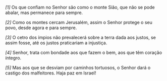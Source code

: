 *[1]* Os que confiam no Senhor são como o monte Sião, que não se pode abalar, mas permanece para sempre.

*[2]* Como os montes cercam Jerusalém, assim o Senhor protege o seu povo, desde agora e para sempre.

*[3]* O cetro dos ímpios não prevalecerá sobre a terra dada aos justos, se assim fosse, até os justos praticariam a injustiça.

*[4]* Senhor, trata com bondade aos que fazem o bem, aos que têm coração íntegro.

*[5]* Mas aos que se desviam por caminhos tortuosos, o Senhor dará o castigo dos malfeitores. Haja paz em Israel!

